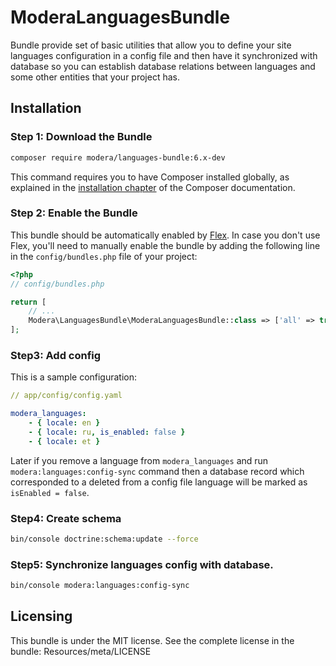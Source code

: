 # ModeraLanguagesBundle

Bundle provide set of basic utilities that allow you to define your site languages configuration in a config file and
then have it synchronized with database so you can establish database relations between languages and some other
entities that your project has.

## Installation

### Step 1: Download the Bundle

``` bash
composer require modera/languages-bundle:6.x-dev
```

This command requires you to have Composer installed globally, as explained
in the [installation chapter](https://getcomposer.org/doc/00-intro.md) of the Composer documentation.

### Step 2: Enable the Bundle

This bundle should be automatically enabled by [Flex](https://symfony.com/doc/current/setup/flex.html).
In case you don't use Flex, you'll need to manually enable the bundle by
adding the following line in the `config/bundles.php` file of your project:

``` php
<?php
// config/bundles.php

return [
    // ...
    Modera\LanguagesBundle\ModeraLanguagesBundle::class => ['all' => true],
];
```

### Step3: Add config

This is a sample configuration:

``` yaml
// app/config/config.yaml

modera_languages:
    - { locale: en }
    - { locale: ru, is_enabled: false }
    - { locale: et }
```

Later if you remove a language from `modera_languages` and run `modera:languages:config-sync` command then a database
record which corresponded to a deleted from a config file language will be marked as `isEnabled = false`.

### Step4: Create schema

``` bash
bin/console doctrine:schema:update --force
```

### Step5: Synchronize languages config with database.

``` bash
bin/console modera:languages:config-sync
```

## Licensing

This bundle is under the MIT license. See the complete license in the bundle:
Resources/meta/LICENSE
